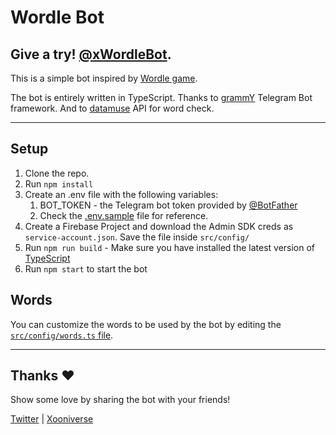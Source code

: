 # Wordle Bot

## Give a try! [@xWordleBot](https://t.me/xwordlebot).

This is a simple bot inspired by [Wordle game](https://www.nytimes.com/games/wordle/index.html). 

The bot is entirely written in TypeScript. Thanks to [grammY](https://grammy.dev/) Telegram Bot framework. And to [datamuse](https://www.datamuse.com/api/) API for word check.

<hr>

## Setup

1. Clone the repo.
2. Run ```npm install```
3. Create an .env file with the following variables:
   1. BOT_TOKEN - the Telegram bot token provided by [@BotFather](https://t.me/BotFather)
   2. Check the [.env.sample](./.env.sample) file for reference.
4. Create a Firebase Project and download the Admin SDK creds as `service-account.json`. Save the file inside `src/config/`
5. Run ```npm run build``` - Make sure you have installed the latest version of [TypeScript](https://www.typescriptlang.org/download)
6. Run ```npm start``` to start the bot


## Words
You can customize the words to be used by the bot by editing the [`src/config/words.ts` file](./src/config/words.ts). 

<hr>

## Thanks ❤️
Show some love by sharing the bot with your friends!

[Twitter](https://twitter.com/HeySreelal) | [Xooniverse](https://t.me/xooniverse)